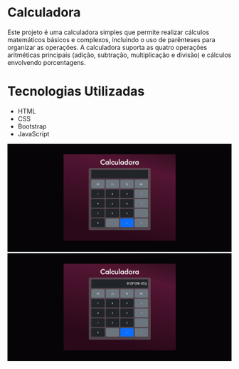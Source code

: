 # Calculadora

Este projeto é uma calculadora simples que permite realizar cálculos matemáticos básicos e complexos, incluindo o uso de parênteses para organizar as operações. 
A calculadora suporta as quatro operações aritméticas principais (adição, subtração, multiplicação e divisão) e cálculos envolvendo porcentagens. 

# Tecnologias Utilizadas

* HTML
* CSS
* Bootstrap
* JavaScript
  
![Capa do Projeto](./images/calculadora.jpg)
![utilização do Projeto](./images/calculadora_teste.jpg)
